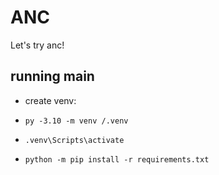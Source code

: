 # ANC
Let's try anc!

## running main 

- create venv:

- ` py -3.10 -m venv /.venv `
- `.venv\Scripts\activate`
- `python -m pip install -r requirements.txt`